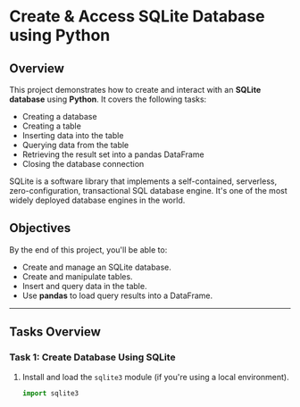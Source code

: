 # Create & Access SQLite Database using Python

## Overview
This project demonstrates how to create and interact with an **SQLite database** using **Python**. It covers the following tasks:
- Creating a database
- Creating a table
- Inserting data into the table
- Querying data from the table
- Retrieving the result set into a pandas DataFrame
- Closing the database connection

SQLite is a software library that implements a self-contained, serverless, zero-configuration, transactional SQL database engine. It's one of the most widely deployed database engines in the world.

## Objectives
By the end of this project, you'll be able to:
- Create and manage an SQLite database.
- Create and manipulate tables.
- Insert and query data in the table.
- Use **pandas** to load query results into a DataFrame.

---

## Tasks Overview

### Task 1: Create Database Using SQLite
1. Install and load the `sqlite3` module (if you're using a local environment).
   ```python
   import sqlite3
